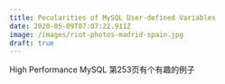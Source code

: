 ```yaml
---
title: Pecularities of MySQL User-defined Variables
date: 2020-05-09T07:07:22.911Z
image: /images/riot-photos-madrid-spain.jpg
draft: true
---
```

High Performance MySQL 第253页有个有趣的例子